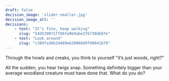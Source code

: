 ```yaml
---
draft: false
decision_image: 'slider-smaller.jpg'
decision_image_alt: ''
decisions:
    - text: "It’s fine, keep walking"
      slug: "54d539071ff86fe0b9abe2f6730db87e"
    - text: "Look around"
      slug: "c389fa36b2d409e620060d9f49041b79"
---
```

Through the howls and creaks, you think to yourself "it’s just woods, right?"

All the sudden, you hear twigs snap. Something definitely bigger than your average woodland creature must have done that. What do you do?